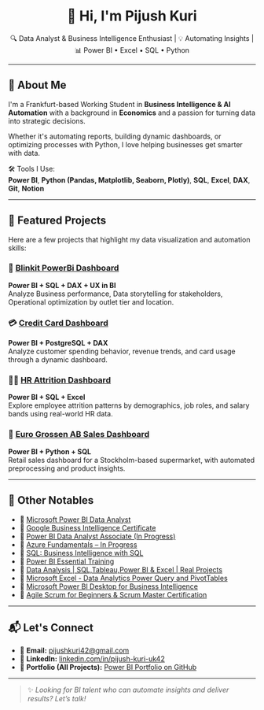 <h1 align="center">👋 Hi, I'm Pijush Kuri</h1>

<p align="center">
🔍 Data Analyst & Business Intelligence Enthusiast | 💡 Automating Insights | 📊 Power BI • Excel • SQL • Python
</p>

---

## 🧠 About Me

I'm a Frankfurt-based Working Student in **Business Intelligence & AI Automation** with a background in **Economics** and a passion for turning data into strategic decisions.

Whether it's automating reports, building dynamic dashboards, or optimizing processes with Python, I love helping businesses get smarter with data.

🛠️ Tools I Use:  
**Power BI**, **Python (Pandas, Matplotlib, Seaborn, Plotly)**, **SQL**, **Excel**, **DAX**, **Git**, **Notion**

---

## 🚀 Featured Projects

Here are a few projects that highlight my data visualization and automation skills:

### 🛒 [Blinkit PowerBi Dashboard](https://github.com/pijush42/Blinkit-Power-Bi-Dashboard)
**Power BI + SQL + DAX + UX in BI**  
Analyze Business performance, Data storytelling for stakeholders, Operational optimization by outlet tier and location.

### 💳 [Credit Card Dashboard](https://github.com/pijush42/credit-card-dashboard)
**Power BI + PostgreSQL + DAX**  
Analyze customer spending behavior, revenue trends, and card usage through a dynamic dashboard.

### 🧑‍💼 [HR Attrition Dashboard](https://github.com/pijush42/hr-attrition-dashboard)
**Power BI + SQL + Excel**  
Explore employee attrition patterns by demographics, job roles, and salary bands using real-world HR data.

### 🛒 [Euro Grossen AB Sales Dashboard](https://github.com/pijush42/PowerBi-Portfolio)
**Power BI + Python + SQL**  
Retail sales dashboard for a Stockholm-based supermarket, with automated preprocessing and product insights.

---

## 🧰 Other Notables

- 📜 [Microsoft Power BI Data Analyst](https://www.coursera.org/account/accomplishments/professional-cert/JFVBEAURF4DP)
- 📜 [Google Business Intelligence Certificate](https://www.coursera.org/account/accomplishments/professional-cert/F8H3BGA175NS)
- 📜 [Power BI Data Analyst Associate (In Progress)](https://learn.microsoft.com/en-us/certifications/power-bi-data-analyst-associate/)
- 📜 [Azure Fundamentals – In Progress](https://learn.microsoft.com/en-us/certifications/azure-fundamentals/)
- 📜 [SQL: Business Intelligence with SQL](https://ude.my/UC-27534ff6-587d-44ed-a829-d1ec82048b88)
- 📜 [Power BI Essential Training](https://www.linkedin.com/learning/certificates/0171df830382481ffc7edcf0c785343878f432f64518996f51cbf299413f3d9c?trk=share_certificate)
- 📜 [Data Analysis | SQL,Tableau,Power BI & Excel | Real Projects](https://ude.my/UC-d7f86345-6a18-42d1-9cfa-9cba7bac2cc4)
- 📜 [Microsoft Excel - Data Analytics Power Query and PivotTables](https://www.udemy.com/certificate/UC-73e3736c-d4eb-441f-82de-e8a196a2f788/)
- 📜 [Microsoft Power BI Desktop for Business Intelligence](https://ude.my/UC-842f8a0e-85e6-4869-b848-21c4d32db5cf)
- 📜 [Agile Scrum for Beginners & Scrum Master Certification](https://www.udemy.com/certificate/UC-6a7ac461-3499-4f1a-b735-3dfd64e82060/)

---

## 📬 Let's Connect

- 📧 **Email:** [pijushkuri42@gmail.com](mailto:pijushkuri42@gmail.com)  
- 💼 **LinkedIn:** [linkedin.com/in/pijush-kuri-uk42](https://www.linkedin.com/in/pijush-kuri-uk42)  
- 🧠 **Portfolio (All Projects):** [Power BI Portfolio on GitHub](https://github.com/pijush42/PowerBi-Portfolio)

---

> ✨ *Looking for BI talent who can automate insights and deliver results? Let’s talk!*
